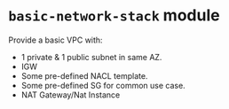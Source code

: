 # `basic-network-stack` module

Provide a basic VPC with:
- 1 private & 1 public subnet in same AZ.
- IGW
- Some pre-defined NACL template.
- Some pre-defined SG for common use case.
- NAT Gateway/Nat Instance
